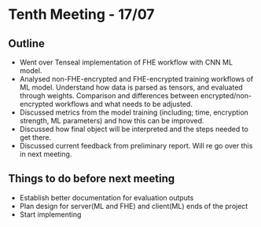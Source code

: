 # Tenth Meeting - 17/07

## Outline

- Went over Tenseal implementation of FHE workflow with CNN ML model.
- Analysed non-FHE-encrypted and FHE-encrypted training workflows of ML model. Understand how data is parsed as tensors, and evaluated through weights. Comparison and differences between encrypted/non-encrypted workflows and what needs to be adjusted.
- Discussed metrics from the model training (including; time, encryption strength, ML parameters) and how this can be improved.
- Discussed how final object will be interpreted and the steps needed to get there.
- Discussed current feedback from preliminary report. Will re go over this in next meeting.

## Things to do before next meeting

- Establish better documentation for evaluation outputs
- Plan design for server(ML and FHE) and client(ML) ends of the project
- Start implementing
